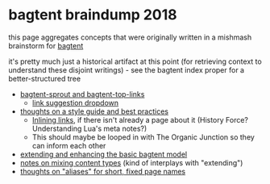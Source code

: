 # bagtent braindump 2018

this page aggregates concepts that were originally written in a mishmash brainstorm for [bagtent](ba00b8cb-9d05-4aef-bd50-0990f82dd723.md)

it's pretty much just a historical artifact at this point (for retrieving context to understand these disjoint writings) - see the bagtent index proper for a better-structured tree

- [bagtent-sprout and bagtent-top-links](31396cb8-8b5e-4433-9174-c06b0bb0a9ed.md)
  - [link suggestion dropdown](afacb4de-3f79-416e-a55a-1d36178085cc.md)
- [thoughts on a style guide and best practices](70fa4c0d-914b-4e59-9a26-e1b3c99573e6.md)
  - [Inlining links](a4e46084-4a99-4eee-a40a-794ddcdbf1d8.md), if there isn't already a page about it (History Force? Understanding Lua's meta notes?)
  - This should maybe be looped in with The Organic Junction so they can inform each other
- [extending and enhancing the basic bagtent model](539e354a-b20e-4ea3-9bdc-14cddac5cd76.md)
- [notes on mixing content types](b2dade14-8a6c-4643-9fdb-2fc6b441016c.md) (kind of interplays with "extending")
- [thoughts on "aliases" for short, fixed page names](6dfcd6df-31e9-46bb-9b75-d750a5456de8.md)
